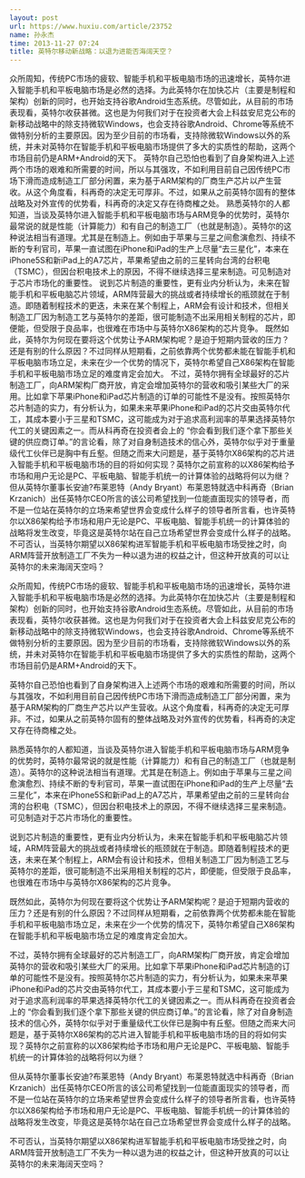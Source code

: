 ```yaml
---
layout: post
url: https://www.huxiu.com/article/23752
name: 孙永杰
time: 2013-11-27 07:24
title: 英特尔移动新战略：以退为进能否海阔天空？
---
```

众所周知，传统PC市场的疲软、智能手机和平板电脑市场的迅速增长，英特尔进入智能手机和平板电脑市场是必然的选择。为此英特尔在加快芯片（主要是制程和架构）创新的同时，也开始支持谷歌Android生态系统。尽管如此，从目前的市场表现看，英特尔收获甚微。这也是为何我们对于在投资者大会上科兹安尼克公布的新移动战略中的除支持微软Windows，也会支持谷歌Android、Chrome等系统不做特别分析的主要原因。因为至少目前的市场看，支持除微软Windows以外的系统，并未对英特尔在智能手机和平板电脑市场提供了多大的实质性的帮助，这两个市场目前仍是ARM+Android的天下。 英特尔自己恐怕也看到了自身架构进入上述两个市场的艰难和所需要的时间，所以与其强攻，不如利用目前自己因传统PC市场下滑而造成制造工厂部分闲置，来为基于ARM架构的厂商生产芯片以产生营收。从这个角度看，科再奇的决定无可厚非。不过，如果从之前英特尔固有的整体战略及对外宣传的优势看，科再奇的决定又存在待商榷之处。 熟悉英特尔的人都知道，当谈及英特尔进入智能手机和平板电脑市场与ARM竞争的优势时，英特尔最常说的就是性能（计算能力）和有自己的制造工厂（也就是制造）。英特尔的这种说法相当有道理。尤其是在制造上。例如由于苹果与三星之间愈演愈烈、持续不断的专利官司，苹果一直试图在iPhone和iPad的生产上尽量“去三星化”，本来在iPhone5S和新iPad上的A7芯片，苹果希望由之前的三星转向台湾的台积电（TSMC），但因台积电技术上的原因，不得不继续选择三星来制造。可见制造对于芯片市场化的重要性。 说到芯片制造的重要性，更有业内分析认为，未来在智能手机和平板电脑芯片领域，ARM阵营最大的挑战或者持续增长的瓶颈就在于制造。即随着制程技术的更迭，未来在某个制程上，ARM会有设计和技术，但相关制造工厂因为制造工艺与英特尔的差距，很可能制造不出采用相关制程的芯片，即便能，但受限于良品率，也很难在市场中与英特尔X86架构的芯片竞争。 既然如此，英特尔为何现在要将这个优势让予ARM架构呢？是迫于短期内营收的压力？还是有别的什么原因？不过同样从短期看，之前依靠两个优势都未能在智能手机和平板电脑市场立足，未来在少一个优势的情况下，英特尔希望自己X86架构在智能手机和平板电脑市场立足的难度肯定会加大。 不过，英特尔拥有全球最好的芯片制造工厂，向ARM架构厂商开放，肯定会增加英特尔的营收和吸引某些大厂的采用。比如拿下苹果iPhone和iPad芯片制造的订单的可能性不是没有。按照英特尔芯片制造的实力，有分析认为，如果未来苹果iPhone和iPad的芯片交由英特尔代工，其成本要小于三星和TSMC，这可能成为对于追求高利润率的苹果选择英特尔代工的关键因素之一。而从科再奇在投资者会上的 “你会看到我们逐个拿下那些关键的供应商订单。”的言论看，除了对自身制造技术的信心外，英特尔似乎对于重量级代工伙伴已是胸中有丘壑。但随之而来大问题是，基于英特尔X86架构的芯片进入智能手机和平板电脑市场的目的将如何实现？英特尔之前宣称的以X86架构给予市场和用户无论是PC、平板电脑、智能手机统一的计算体验的战略将何以为继？ 但从英特尔董事长安迪?布莱恩特（Andy Bryant）布莱恩特就选中科再奇（Brian Krzanich）出任英特尔CEO所言的该公司希望找到一位能直面现实的领导者，而不是一位站在英特尔的立场来希望世界会变成什么样子的领导者所言看，也许英特尔以X86架构给予市场和用户无论是PC、平板电脑、智能手机统一的计算体验的战略将发生改变，毕竟这是英特尔站在自己立场希望世界会变成什么样子的战略。 不可否认，当英特尔期望以X86架构进军智能手机和平板电脑市场受挫之时，向ARM阵营开放制造工厂不失为一种以退为进的权益之计，但这种开放真的可以让英特尔的未来海阔天空吗？

众所周知，传统PC市场的疲软、智能手机和平板电脑市场的迅速增长，英特尔进入智能手机和平板电脑市场是必然的选择。为此英特尔在加快芯片（主要是制程和架构）创新的同时，也开始支持谷歌Android生态系统。尽管如此，从目前的市场表现看，英特尔收获甚微。这也是为何我们对于在投资者大会上科兹安尼克公布的新移动战略中的除支持微软Windows，也会支持谷歌Android、Chrome等系统不做特别分析的主要原因。因为至少目前的市场看，支持除微软Windows以外的系统，并未对英特尔在智能手机和平板电脑市场提供了多大的实质性的帮助，这两个市场目前仍是ARM+Android的天下。

英特尔自己恐怕也看到了自身架构进入上述两个市场的艰难和所需要的时间，所以与其强攻，不如利用目前自己因传统PC市场下滑而造成制造工厂部分闲置，来为基于ARM架构的厂商生产芯片以产生营收。从这个角度看，科再奇的决定无可厚非。不过，如果从之前英特尔固有的整体战略及对外宣传的优势看，科再奇的决定又存在待商榷之处。

熟悉英特尔的人都知道，当谈及英特尔进入智能手机和平板电脑市场与ARM竞争的优势时，英特尔最常说的就是性能（计算能力）和有自己的制造工厂（也就是制造）。英特尔的这种说法相当有道理。尤其是在制造上。例如由于苹果与三星之间愈演愈烈、持续不断的专利官司，苹果一直试图在iPhone和iPad的生产上尽量“去三星化”，本来在iPhone5S和新iPad上的A7芯片，苹果希望由之前的三星转向台湾的台积电（TSMC），但因台积电技术上的原因，不得不继续选择三星来制造。可见制造对于芯片市场化的重要性。

说到芯片制造的重要性，更有业内分析认为，未来在智能手机和平板电脑芯片领域，ARM阵营最大的挑战或者持续增长的瓶颈就在于制造。即随着制程技术的更迭，未来在某个制程上，ARM会有设计和技术，但相关制造工厂因为制造工艺与英特尔的差距，很可能制造不出采用相关制程的芯片，即便能，但受限于良品率，也很难在市场中与英特尔X86架构的芯片竞争。

既然如此，英特尔为何现在要将这个优势让予ARM架构呢？是迫于短期内营收的压力？还是有别的什么原因？不过同样从短期看，之前依靠两个优势都未能在智能手机和平板电脑市场立足，未来在少一个优势的情况下，英特尔希望自己X86架构在智能手机和平板电脑市场立足的难度肯定会加大。

不过，英特尔拥有全球最好的芯片制造工厂，向ARM架构厂商开放，肯定会增加英特尔的营收和吸引某些大厂的采用。比如拿下苹果iPhone和iPad芯片制造的订单的可能性不是没有。按照英特尔芯片制造的实力，有分析认为，如果未来苹果iPhone和iPad的芯片交由英特尔代工，其成本要小于三星和TSMC，这可能成为对于追求高利润率的苹果选择英特尔代工的关键因素之一。而从科再奇在投资者会上的 “你会看到我们逐个拿下那些关键的供应商订单。”的言论看，除了对自身制造技术的信心外，英特尔似乎对于重量级代工伙伴已是胸中有丘壑。但随之而来大问题是，基于英特尔X86架构的芯片进入智能手机和平板电脑市场的目的将如何实现？英特尔之前宣称的以X86架构给予市场和用户无论是PC、平板电脑、智能手机统一的计算体验的战略将何以为继？

但从英特尔董事长安迪?布莱恩特（Andy Bryant）布莱恩特就选中科再奇（Brian Krzanich）出任英特尔CEO所言的该公司希望找到一位能直面现实的领导者，而不是一位站在英特尔的立场来希望世界会变成什么样子的领导者所言看，也许英特尔以X86架构给予市场和用户无论是PC、平板电脑、智能手机统一的计算体验的战略将发生改变，毕竟这是英特尔站在自己立场希望世界会变成什么样子的战略。

不可否认，当英特尔期望以X86架构进军智能手机和平板电脑市场受挫之时，向ARM阵营开放制造工厂不失为一种以退为进的权益之计，但这种开放真的可以让英特尔的未来海阔天空吗？

